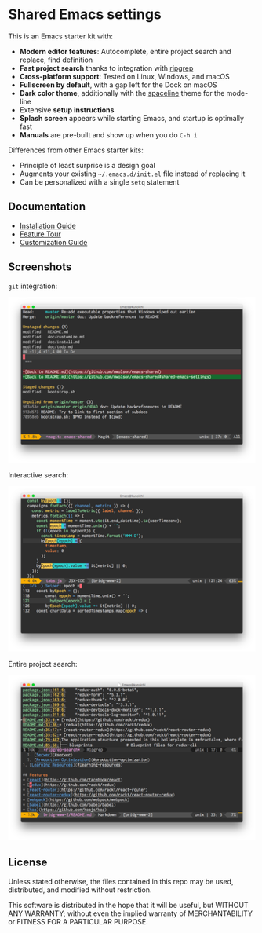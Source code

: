 Shared Emacs settings
=====================

This is an Emacs starter kit with:

- **Modern editor features**: Autocomplete, entire project search and replace, find definition
- **Fast project search** thanks to integration with [ripgrep](https://github.com/BurntSushi/ripgrep)
- **Cross-platform support**: Tested on Linux, Windows, and macOS
- **Fullscreen by default**, with a gap left for the Dock on macOS
- **Dark color theme**, additionally with the [spaceline](https://github.com/TheBB/spaceline) theme for the mode-line
- Extensive **setup instructions**
- **Splash screen** appears while starting Emacs, and startup is optimally fast
- **Manuals** are pre-built and show up when you do `C-h i`

Differences from other Emacs starter kits:

- Principle of least surprise is a design goal
- Augments your existing `~/.emacs.d/init.el` file instead of replacing it
- Can be personalized with a single `setq` statement

Documentation
-------------

* [Installation Guide](doc/install.md#installing-emacs)
* [Feature Tour](doc/tips.md#emacs-feature-tour)
* [Customization Guide](doc/customize.md#customizing-emacs)

Screenshots
-----------

`git` integration:

![Magit Screenshot](img/magit.png?raw=true)

Interactive search:

![Magit Screenshot](img/swiper.png?raw=true)

Entire project search:

![Magit Screenshot](img/ripgrep.png?raw=true)

License
-------

Unless stated otherwise, the files contained in this repo may be used, distributed, and modified without restriction.

This software is distributed in the hope that it will be useful, but WITHOUT ANY WARRANTY; without even the implied
warranty of MERCHANTABILITY or FITNESS FOR A PARTICULAR PURPOSE.
